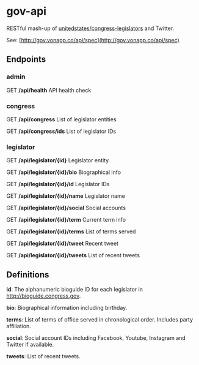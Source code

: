 # gov-api

RESTful mash-up of [unitedstates/congress-legislators](https://github.com/unitedstates/congress-legislators) and Twitter.

See: [http://gov.vonapp.co/api/spec](http://gov.vonapp.co/api/spec)

## Endpoints

### admin

GET **/api/health** API health check

### congress

GET **/api/congress** List of legislator entities

GET **/api/congress/ids** List of legislator IDs

### legislator

GET **/api/legislator/{id}** Legislator entity

GET **/api/legislator/{id}/bio** Biographical info

GET **/api/legislator/{id}/id** Legislator IDs

GET **/api/legislator/{id}/name** Legislator name

GET **/api/legislator/{id}/social** Social accounts

GET **/api/legislator/{id}/term** Current term info

GET **/api/legislator/{id}/terms** List of terms served

GET **/api/legislator/{id}/tweet** Recent tweet

GET **/api/legislator/{id}/tweets** List of recent tweets

## Definitions

**id**: The alphanumeric bioguide ID for each legislator in http://bioguide.congress.gov.

**bio**: Biographical information including birthday.

**terms**: List of terms of office served in chronological order. Includes party affiliation.

**social**: Social account IDs including Facebook, Youtube, Instagram and Twitter if available.

**tweets**: List of recent tweets.
